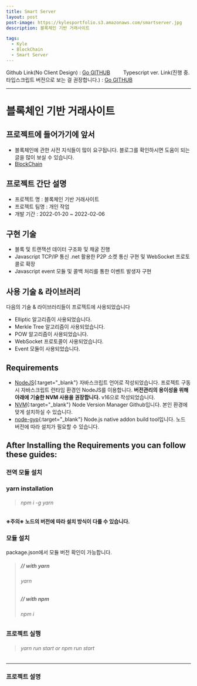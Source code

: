```yaml
---
title: Smart Server
layout: post
post-image: https://kylesportfolio.s3.amazonaws.com/smartserver.jpg
description: 블록체인 기반 거래사이트

tags:
  - Kyle
  - BlockChain
  - Smart Server
---
```


Github Link(No Client Design) : <a href="https://github.com/pjh94/SmartServer-ws-">Go GITHUB</a>
　　 Typescript ver. Link(진행 중. 타입스크립트 버전으로 보는 걸 권장합니다.) : <a href="https://github.com/pjh94/SmartServer-ws-">Go GITHUB</a>

---

# 블록체인 기반 거래사이트

## 프로젝트에 들어가기에 앞서

- 블록체인에 관한 사전 지식들이 많이 요구됩니다. 블로그를 확인하시면 도움이 되는 글을 많이 보실 수 있습니다.
- [BlockChain](https://velog.io/@andy3638/%EB%B8%94%EB%A1%9D%EC%B2%B4%EC%9D%B8%EC%97%90-%EB%8C%80%ED%95%98%EC%97%AC%EB%B8%94%EB%A1%9D%EC%B2%B4%EC%9D%B8%EC%97%90-%EB%8C%80%ED%95%9C-%EB%B8%94%EB%A1%9C%EA%B7%B8-%EA%B8%80-%EB%9D%BC%EC%9A%B0%ED%8C%85)

## 프로젝트 간단 설명

- 프로젝트 명 : 블록체인 기반 거래사이트
- 프로젝트 팀명 : 개인 작업
- 개발 기간 : 2022-01-20 ~ 2022-02-06

## 구현 기술

- 블록 및 트랜잭션 데이터 구조화 및 채굴 진행
- Javascript TCP/IP 통신 .net 활용한 P2P 소켓 통신 구현 및 WebSocket 프로토콜로 확장
- Javascript event 모듈 및 콜백 처리를 통한 이벤트 발생자 구현

## 사용 기술 & 라이브러리

다음의 기술 & 라이브러리들이 프로젝트에 사용되었습니다<br>

- Elliptic 알고리즘이 사용되었습니다.
- Merkle Tree 알고리즘이 사용되었습니다.
- POW 알고리즘이 사용되었습니다.
- WebSocket 프로토콜이 사용되었습니다.
- Event 모듈이 사용되었습니다.

## Requirements

- [NodeJS](https://nodejs.org/ko/){:target="\_blank"} 자바스크립트 언어로 작성되었습니다. 프로젝트 구동 시 자바스크립트 런타임 환경인 NodeJS를 이용합니다. **버전관리의 용이성을 위해 아래에 기술한 NVM 사용을 권장합니다.** v16으로 작성되었습니다.
- [NVM](https://github.com/nvm-sh/nvm){:target="\_blank"} Node Version Manager Github입니다. 본인 환경에 맞게 설치하실 수 있습니다.
- [node-gyp](https://github.com/nodejs/node-gyp){:target="\_blank"} Node.js native addon build tool입니다. 노드 버전에 따라 설치가 필요할 수 있습니다.

## After Installing the Requirements you can follow these guides:

### 전역 모듈 설치

### yarn installation

> ###### npm i -g yarn

**※주의※ 노드의 버전에 따라 설치 방식이 다를 수 있습니다.**

### 모듈 설치

package.json에서 모듈 버전 확인이 가능합니다.<br>

> ##### // with yarn
>
> ###### yarn
>
> ##### // with npm
>
> ###### npm i

### 프로젝트 실행

> ###### yarn run start or npm run start

---

### 프로젝트 설명
